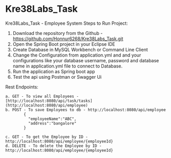 # Kre38Labs_Task
Kre38Labs_Task - Employee System
Steps to Run Project:
1. Download the repository from the Github - https://github.com/Honnur6268/Kre38Labs_Task.git
2. Open the Spring Boot project in your Eclipse IDE
3. Create Database in MySQL Workbench or Command Line Client
4. Change the Configuration from application.yml and and your configurations like your database username, password and database name in application.yml file to connect to Database.
5. Run the application as Spring boot app
6. Test the api using Postman or Swagger Ui

Rest Endpoints:

    a. GET - To view all Employees - [http://localhost:8080/api/task/tasks](http://localhost:8080/api/employee) 
    b. POST - To save Employees to db - http://localhost:8080/api/employee
            {
              "employeeName":"ABC",
              "address":"bangalore"
            }
            
    c. GET - To get the Employee by ID - http://localhost:8080/api/employee/{employeeId}
    d. DELETE - To delete the Employee by ID - http://localhost:8080/api/employee/{employeeId}

